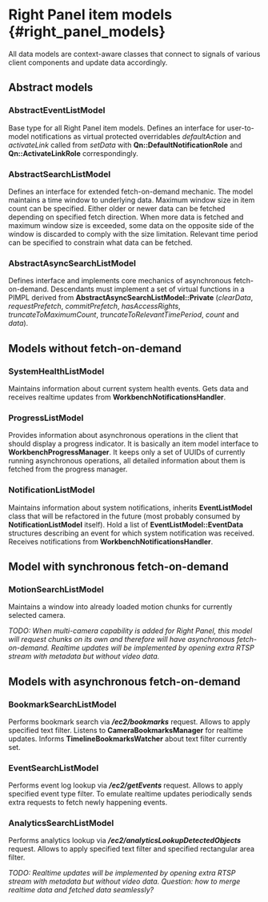 # Right Panel item models {#right_panel_models}
All data models are context-aware classes that connect to signals of various client components
and update data accordingly.

## Abstract models

### AbstractEventListModel
Base type for all Right Panel item models.
Defines an interface for user-to-model notifications as virtual protected overridables
*defaultAction* and *activateLink* called from *setData* with **Qn::DefaultNotificationRole**
and **Qn::ActivateLinkRole** correspondingly.

### AbstractSearchListModel
Defines an interface for extended fetch-on-demand mechanic. The model maintains a time window
to underlying data. Maximum window size in item count can be specified. Either older or newer
data can be fetched depending on specified fetch direction. When more data is fetched and
maximum window size is exceeded, some data on the opposite side of the window is discarded
to comply with the size limitation. Relevant time period can be specified to constrain what data
can be fetched.

### AbstractAsyncSearchListModel
Defines interface and implements core mechanics of asynchronous fetch-on-demand.
Descendants must implement a set of virtual functions in a PIMPL derived from
**AbstractAsyncSearchListModel::Private** (*clearData*, *requestPrefetch*, *commitPrefetch*,
*hasAccessRights*, *truncateToMaximumCount*, *truncateToRelevantTimePeriod*, *count* and *data*).

## Models without fetch-on-demand

### SystemHealthListModel
Maintains information about current system health events. Gets data and receives realtime updates
from **WorkbenchNotificationsHandler**.

### ProgressListModel
Provides information about asynchronous operations in the client that should display a progress
indicator. It is basically an item model interface to **WorkbenchProgressManager**.
It keeps only a set of UUIDs of currently running asynchronous operations,
all detailed information about them is fetched from the progress manager.

### NotificationListModel
Maintains information about system notifications, inherits **EventListModel** class that
will be refactored in the future (most probably consumed by **NotificationListModel** itself).
Hold a list of **EventListModel::EventData** structures describing an event for which
system notification was received. Receives notifications from **WorkbenchNotificationsHandler**.

## Model with synchronous fetch-on-demand

### MotionSearchListModel
Maintains a window into already loaded motion chunks for currently selected camera.

*TODO: When multi-camera capability is added for Right Panel, this model will request chunks 
on its own and therefore will have asynchronous fetch-on-demand. Realtime updates will be 
implemented by opening extra RTSP stream with metadata but without video data.*

## Models with asynchronous fetch-on-demand

### BookmarkSearchListModel
Performs bookmark search via ***/ec2/bookmarks*** request. Allows to apply specified text filter.
Listens to **CameraBookmarksManager** for realtime updates. Informs **TimelineBookmarksWatcher**
about text filter currently set.

### EventSearchListModel
Performs event log lookup via ***/ec2/getEvents*** request. Allows to apply specified event type
filter. To emulate realtime updates periodically sends extra requests to fetch newly happening 
events.

### AnalyticsSearchListModel
Performs analytics lookup via ***/ec2/analyticsLookupDetectedObjects*** request. Allows to apply
specified text filter and specified rectangular area filter. 

*TODO: Realtime updates will be implemented by opening extra RTSP stream with metadata 
but without video data. Question: how to merge realtime data and fetched data seamlessly?*
